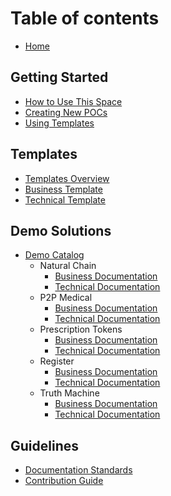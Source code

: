 # Table of contents

* [Home](README.md)

## Getting Started
* [How to Use This Space](getting-started/README.md)
* [Creating New POCs](getting-started/creating-pocs.md)
* [Using Templates](getting-started/templates-guide.md)

## Templates
* [Templates Overview](templates/demos/README.md)
* [Business Template](templates/demos/business-template.md)
* [Technical Template](templates/demos/technical-template.md)

## Demo Solutions
* [Demo Catalog](demos/README.md)
  * Natural Chain
    * [Business Documentation](demos/demo-catalog/natural-chain/business-natural-chain.md)
    * [Technical Documentation](demos/demo-catalog/natural-chain/technical-natural-chain.md)
  * P2P Medical
    * [Business Documentation](demos/demo-catalog/p2p-medical/business-p2p-medical.md)
    * [Technical Documentation](demos/demo-catalog/p2p-medical/technical-p2p-medical.md)
  * Prescription Tokens
    * [Business Documentation](demos/demo-catalog/prescription-tokens/business-prescription-tokens.md)
    * [Technical Documentation](demos/demo-catalog/prescription-tokens/technical-prescription-tokens.md)
  * Register
    * [Business Documentation](demos/demo-catalog/register/business-register.md)
    * [Technical Documentation](demos/demo-catalog/register/technical-register.md)
  * Truth Machine
    * [Business Documentation](demos/demo-catalog/truth-machine/business-truth-machine.md)
    * [Technical Documentation](demos/demo-catalog/truth-machine/technical-truth-machine.md)

## Guidelines
* [Documentation Standards](guidelines/README.md)
* [Contribution Guide](guidelines/contribution-guide.md)
